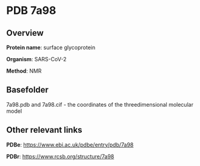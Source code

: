 # PDB 7a98

## Overview

**Protein name**: surface glycoprotein

**Organism**: SARS-CoV-2

**Method**: NMR



## Basefolder

7a98.pdb and 7a98.cif - the coordinates of the threedimensional molecular model



## Other relevant links 
**PDBe**:  https://www.ebi.ac.uk/pdbe/entry/pdb/7a98
 
**PDBr**: https://www.rcsb.org/structure/7a98 

